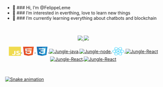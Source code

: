 - 👋 ### Hi, I’m @FelippeLeme
- 👀 ### I’m interested in everthing, love to learn new things
- 🌱 ### I’m currently learning everything about chatbots and blockchain

<br />
<br />

<div align="center">
  <a href="https://github.com/FelippeLeme">
  <img height="180em" src="https://github-readme-stats.vercel.app/api?username=FelippeLeme&show_icons=true&theme=dracula&include_all_commits=true&count_private=true"/>
  <img height="180em" src="https://github-readme-stats.vercel.app/api/top-langs/?username=FelippeLeme&layout=compact&langs_count=7&theme=dracula"/>
</div>
  
 <div align="center"><br>
  <img align="center" alt="Jungle-Js" height="30" width="40" src="https://raw.githubusercontent.com/devicons/devicon/master/icons/javascript/javascript-plain.svg">
  <img align="center" alt="Jungle-HTML" height="30" width="40" src="https://raw.githubusercontent.com/devicons/devicon/master/icons/html5/html5-original.svg">
  <img align="center" alt="Jungle-CSS" height="30" width="40" src="https://raw.githubusercontent.com/devicons/devicon/master/icons/css3/css3-original.svg">
  <img align="center" alt="Jungle-java" height="30" width="40" src="https://cdn.jsdelivr.net/gh/devicons/devicon/icons/java/java-original.svg">
  <img align="center" alt="Jungle-node" height="30" width="40" src="https://cdn.jsdelivr.net/gh/devicons/devicon/icons/nodejs/nodejs-original.svg">
  <img align="center" alt="Jungle-React" height="30" width="40" src="https://raw.githubusercontent.com/devicons/devicon/master/icons/react/react-original.svg">
  <img align="center" alt="Jungle-React" height="30" width="40" src="https://cdn.jsdelivr.net/gh/devicons/devicon/icons/webpack/webpack-original.svg">
  <img align="center" alt="Jungle-React" height="30" width="40" src="https://cdn.jsdelivr.net/gh/devicons/devicon/icons/gulp/gulp-plain.svg">
  <img align="center" alt="Jungle-React" height="30" width="40" src="https://cdn.jsdelivr.net/gh/devicons/devicon/icons/sass/sass-original.svg">
</div>
  
<br />
<br />
  
  
  
 ![Snake animation](https://github.com/FelippeLeme/FelippeLeme/blob/output/github-contribution-grid-snake.svg)

<!---
FelippeLeme/FelippeLeme is a ✨ special ✨ repository because its `README.md` (this file) appears on your GitHub profile.
You can click the Preview link to take a look at your changes.
--->

